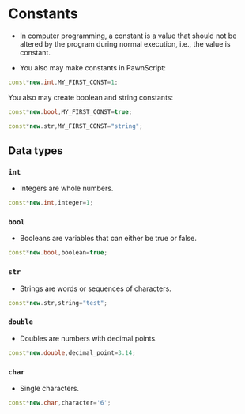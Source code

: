 # Constants
- In computer programming, a constant is a value that should not be altered by the program during normal execution, i.e., the value is constant.

- You also may make constants in PawnScript:

```cpp
const*new.int,MY_FIRST_CONST=1;
```


You also may create boolean and string constants:

```cpp
const*new.bool,MY_FIRST_CONST=true;

const*new.str,MY_FIRST_CONST="string";
```

## Data types

### `int`

- Integers are whole numbers.

```cpp
const*new.int,integer=1;
```

### `bool`

- Booleans are variables that can either be true or false.

```cpp
const*new.bool,boolean=true;
```

### `str`

- Strings are words or sequences of characters.

```cpp
const*new.str,string="test";
```

### `double`

- Doubles are numbers with decimal points.

```cpp
const*new.double,decimal_point=3.14;
```

### `char`

- Single characters.

```cpp
const*new.char,character='6';
```